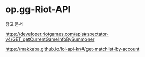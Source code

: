 # op.gg-Riot-API
참고 문서 

https://developer.riotgames.com/apis#spectator-v4/GET_getCurrentGameInfoBySummoner

https://makkaba.github.io/lol-api-kr/#/get-matchlist-by-account

